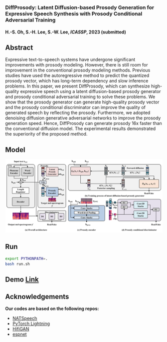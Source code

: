 
### DiffProsody: Latent Diffusion-based Prosody Generation for Expressive Speech Synthesis with Prosody Conditional Adversarial Training

#### H.-S. Oh, S.-H. Lee, S.-W. Lee, *ICASSP*, 2023 (submitted)

## Abstract

Expressive text-to-speech systems have undergone significant improvements with prosody modeling. However, there is still room for improvement in the conventional prosody modeling methods. Previous studies have used the autoregressive method to predict the quantized prosody vector, which has long-term dependency and slow inference problems. In this paper, we present DiffProsody, which can synthesize high-quality expressive speech using a latent diffusion-based prosody generator and prosody conditional adversarial training to solve these problems. We show that the prosody generator can generate high-quality prosody vector and the prosody conditional discriminator can improve the quality of generated speech by reflecting the prosody. Furthermore, we adopted denoising diffusion generative adversarial networks to improve the prosody generation speed. Hence, DiffProsody can generate prosody 16x faster than the conventional diffusion model. The experimental results demonstrated the superiority of the proposed method.

## Model
![image](assets/model.png)

## Run

```bash
export PYTHONPATH=.
bash run.sh
```

## Demo [Link](https://prml-lab-speech-team.github.io/demo/DiffProsody/)

## Acknowledgements

**Our codes are based on the following repos:**

* [NATSpeech](https://github.com/NATSpeech/NATSpeech)
* [PyTorch Lightning](https://github.com/PyTorchLightning/pytorch-lightning)
* [HifiGAN](https://github.com/jik876/hifi-gan)
* [espnet](https://github.com/espnet/espnet)
